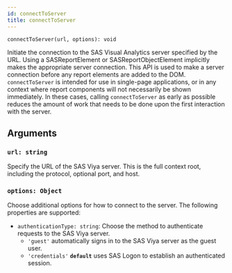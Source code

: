 ```yaml
---
id: connectToServer
title: connectToServer
---
```


```
connectToServer(url, options): void
```

Initiate the connection to the SAS Visual Analytics server specified by the URL. Using a SASReportElement or
SASReportObjectElement implicitly makes the appropriate server connection. This API is used to make a server connection
before any report elements are added to the DOM. `connectToServer` is intended for use in single-page applications, or
in any context where report components will not necessarily be shown immediately. In these cases, calling
`connectToServer` as early as possible reduces the amount of work that needs to be done upon the first interaction with
the server.

## Arguments

### `url: string`

Specify the URL of the SAS Viya server. This is the full context root, including the protocol, optional port, and host.

### `options: Object`

Choose additional options for how to connect to the server. The following properties are supported:

- `authenticationType: string`: Choose the method to authenticate requests to the SAS Viya server.
  - `'guest'` automatically signs in to the SAS Viya server as the guest user.
  - `'credentials'` <b>`default`</b> uses SAS Logon to establish an authenticated session.
